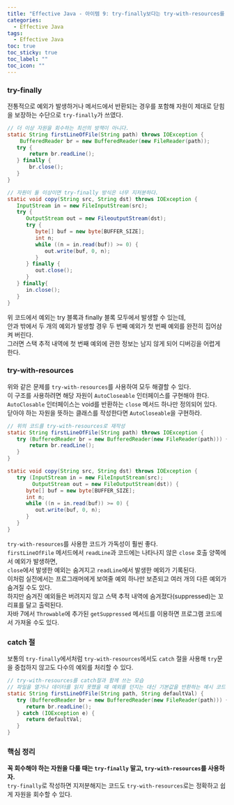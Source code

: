 ```yaml
---
title: "Effective Java - 아이템 9: try-finally보다는 try-with-resources를 사용하라"
categories:
  - Effective Java
tags:
  - Effective Java
toc: true
toc_sticky: true
toc_label: ""
toc_icon: ""
---
```


### try-finally
전통적으로 예외가 발생하거나 메서드에서 반환되는 경우를 포함해 자원이 제대로 닫힘을 보장하는 수단으로 `try-finally`가 쓰였다.
```java
// 더 이상 자원을 회수하는 최선의 방책이 아니다.
static String firstLineOfFile(String path) throws IOException {
    BufferedReader br = new BufferedReader(new FileReader(path));
   try {
       return br.readLine();
   } finally {
       br.close();
   }
}
```

```java
// 자원이 둘 이상이면 try-finally 방식은 너무 지저분하다.
static void copy(String src, String dst) throws IOException {
   InputStream in = new FileInputStream(src);
   try {
      OutputStream out = new FileoutputStream(dst);
      try {
         byte[] buf = new byte[BUFFER_SIZE];
         int n;
         while ((n = in.read(buf)) >= 0) {
            out.write(buf, 0, n);
         }
      } finally {
         out.close();
      }
   } finally{
      in.close();
   }
}
```
위 코드에서 예외는 try 블록과 finally 블록 모두에서 발생할 수 있는데,<br>
안과 밖에서 두 개의 예외가 발생할 경우 두 번째 예외가 첫 번째 예외를 완전히 집어삼켜 버린다.<br>
그러면 스택 추적 내역에 첫 번째 예외에 관한 정보는 남지 않게 되어 디버깅을 어렵게 한다.<br>

### try-with-resources
위와 같은 문제를 `try-with-resources`를 사용하여 모두 해결할 수 있다.<br>
이 구조를 사용하려면 해당 자원이 `AutoCloseable` 인터페이스를 구현해야 한다.<br>
`AutoClosable` 인터페이스는 void를 반환하는 `close` 메서드 하나만 정의되어 있다.<br>
닫아야 하는 자원을 뜻하는 클래스를 작성한다면 `AutoCloseable`을 구현하라.<br>

```java
// 위의 코드를 try-with-resources로 재작성
static String firstLineOfFile(String path) throws IOException {
   try (BufferedReader br = new BufferedReader(new FileReader(path))) {
       return br.readLine();
   }
}
```

```java
static void copy(String src, String dst) throws IOException {
   try (InputStream in = new FileInputStream(src);
        OutputStream out = new FileOutputStream(dst)) {
      byte[] buf = new byte[BUFFER_SIZE];
      int n;
      while ((n = in.read(buf)) >= 0) {
         out.write(buf, 0, n);
      }
   }
}
```

`try-with-resources`를 사용한 코드가 가독성이 훨씬 좋다.<br>
`firstLineOfFile` 메서드에서 `readLine`과 코드에는 나타나지 않은 `close` 호출 양쪽에서 예외가 발생하면,<br>
`close`에서 발생한 예외는 숨겨지고 `readLine`에서 발생한 예외가 기록된다.<br>
이처럼 실전에서는 프로그래머에게 보여줄 예외 하나만 보존되고 여러 개의 다른 예외가 숨겨질 수도 있다.<br>
하지만 숨겨진 예외들은 버려지지 않고 스택 추적 내역에 숨겨졌다(suppressed)는 꼬리표를 달고 출력된다.<br>
자바 7에서 `Throwable`에 추가된 `getSuppressed` 메서드를 이용하면 프로그램 코드에서 가져올 수도 있다.<br>

### catch 절
보통의 `try-finally`에서처럼 `try-with-resources`에서도 `catch` 절을 사용해 `try`문을 중첩하지 않고도 다수의 예외를 처리할 수 있다.

```java
// try-with-resources를 catch절과 함께 쓰는 모습
// 파일을 열거나 데이터를 읽지 못했을 때 예외를 던지는 대신 기본값을 반환하는 예시 코드
static String firstLineOfFile(String path, String defaultVal) {
   try (BufferedReader br = new BufferedReader(new FileReader(path))) {
      return br.readLine();
   } catch (IOException e) {
      return defaultVal;
   }
}
```

### 핵심 정리
**꼭 회수해야 하는 자원을 다룰 때는 `try-finally` 말고, `try-with-resources`를 사용하자.**<br>
`try-finally`로 작성하면 지저분해지는 코드도 `try-with-resources`로는 정확하고 쉽게 자원을 회수할 수 있다.<br>
